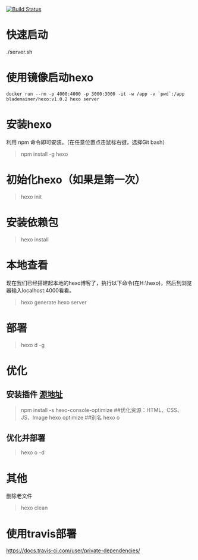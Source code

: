 [![Build Status](https://travis-ci.org/blademainer/blog.svg)](https://travis-ci.org/blademainer/blog)

# 快速启动
./server.sh

# 使用镜像启动hexo
```shell
docker run --rm -p 4000:4000 -p 3000:3000 -it -w /app -v `pwd`:/app blademainer/hexo:v1.0.2 hexo server
```


# 安装hexo
利用 npm 命令即可安装。（在任意位置点击鼠标右键，选择Git bash）
>npm install -g hexo

# 初始化hexo（如果是第一次）
>hexo init

# 安装依赖包
>hexo install 

# 本地查看
现在我们已经搭建起本地的hexo博客了，执行以下命令(在H:\hexo)，然后到浏览器输入localhost:4000看看。
>hexo generate
>hexo server

# 部署
>hexo d -g

# 优化
## 安装插件 [源地址](https://github.com/FlashSoft/hexo-console-optimize)
>npm install -s hexo-console-optimize
##优化资源：HTML、CSS、JS、Image
>hexo optimize
##别名
>hexo o
## 优化并部署
>hexo o -d


# 其他
删除老文件
>hexo clean


# 使用travis部署
https://docs.travis-ci.com/user/private-dependencies/